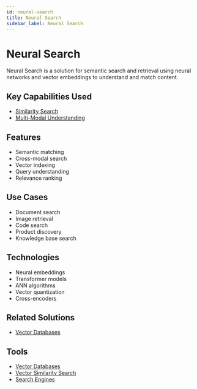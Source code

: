 ```yaml
---
id: neural-search
title: Neural Search
sidebar_label: Neural Search
---
```


# Neural Search

Neural Search is a solution for semantic search and retrieval using neural networks and vector embeddings to understand and match content.

## Key Capabilities Used

- [Similarity Search](../capabilities/similarity-search)
- [Multi-Modal Understanding](../capabilities/multi-modal-understanding)

## Features

- Semantic matching
- Cross-modal search
- Vector indexing
- Query understanding
- Relevance ranking

## Use Cases

- Document search
- Image retrieval
- Code search
- Product discovery
- Knowledge base search

## Technologies

- Neural embeddings
- Transformer models
- ANN algorithms
- Vector quantization
- Cross-encoders

## Related Solutions

- [Vector Databases](./vector-databases)

## Tools

- [Vector Databases](../05-tools/vector-databases)
- [Vector Similarity Search](../05-tools/vector-similarity-search)
- [Search Engines](../05-tools/search-engines)
